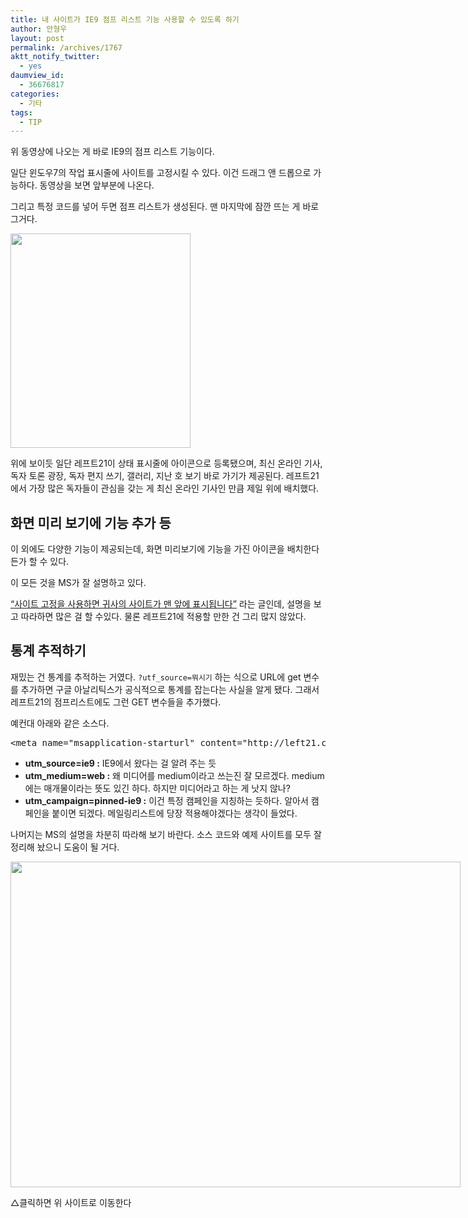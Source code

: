 ```yaml
---
title: 내 사이트가 IE9 점프 리스트 기능 사용할 수 있도록 하기
author: 안형우
layout: post
permalink: /archives/1767
aktt_notify_twitter:
  - yes
daumview_id:
  - 36676817
categories:
  - 기타
tags:
  - TIP
---
```

<div class="video-container">
  <div class="video-container__inner">
  </div>
</div>

위 동영상에 나오는 게 바로 IE9의 점프 리스트 기능이다.

일단 윈도우7의 작업 표시줄에 사이트를 고정시킬 수 있다. 이건 드래그 앤 드롭으로 가능하다. 동영상을 보면 앞부분에 나온다.

그리고 특정 코드를 넣어 두면 점프 리스트가 생성된다. 맨 마지막에 잠깐 뜨는 게 바로 그거다.

<img class="aligncenter" src="https://mytory.net/uploads/legacy/result-of-IE9-jump-list.jpg" alt="" width="288" height="343" />

위에 보이듯 일단 레프트21이 상태 표시줄에 아이콘으로 등록됐으며, 최신 온라인 기사, 독자 토론 광장, 독자 편지 쓰기, 갤러리, 지난 호 보기 바로 가기가 제공된다. 레프트21에서 가장 많은 독자들이 관심을 갖는 게 최신 온라인 기사인 만큼 제일 위에 배치했다.

## 화면 미리 보기에 기능 추가 등

이 외에도 다양한 기능이 제공되는데, 화면 미리보기에 기능을 가진 아이콘을 배치한다든가 할 수 있다.

이 모든 것을 MS가 잘 설명하고 있다.

[&#8220;사이트 고정을 사용하면 귀사의 사이트가 맨 앞에 표시됩니다&#8221;][1] 라는 글인데, 설명을 보고 따라하면 많은 걸 할 수있다. 물론 레프트21에 적용할 만한 건 그리 많지 않았다.

## 통계 추적하기

재밌는 건 통계를 추적하는 거였다. `?utf_source=뭐시기` 하는 식으로 URL에 get 변수를 추가하면 구글 아날리틱스가 공식적으로 통계를 잡는다는 사실을 알게 됐다. 그래서 레프트21의 점프리스트에도 그런 GET 변수들을 추가했다.

예컨대 아래와 같은 소스다.

<pre>&lt;meta name="msapplication-starturl" content="http://left21.com/?utm_source=ie9&utm_medium=web&utm_campaign=pinned-ie9" /&gt;</pre>

*   **utm_source=ie9 :** IE9에서 왔다는 걸 알려 주는 듯
*   **utm_medium=web :** 왜 미디어를 medium이라고 쓰는진 잘 모르겠다. medium에는 매개물이라는 뜻도 있긴 하다. 하지만 미디어라고 하는 게 낫지 않나?
*   **utm_campaign=pinned-ie9 :** 이건 특정 캠페인을 지칭하는 듯하다. 알아서 캠페인을 붙이면 되겠다. 메일링리스트에 당장 적용해야겠다는 생각이 들었다.

나머지는 MS의 설명을 차분히 따라해 보기 바란다. 소스 코드와 예제 사이트를 모두 잘 정리해 놨으니 도움이 될 거다.

<div style="width: 730px" class="wp-caption aligncenter">
  <a href="http://buildmypinnedsite.com/ko-KR?WT.mc_id=eml-f-kr-dca-F2-msft_IE"><img src="https://mytory.net/uploads/legacy/ie9-pin.jpg" alt="" width="720" height="521" /></a><p class="wp-caption-text">
    △클릭하면 위 사이트로 이동한다
  </p>
</div>

 [1]: http://buildmypinnedsite.com/ko-KR?WT.mc_id=eml-f-kr-dca-F2-msft_IE